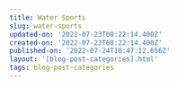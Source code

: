 ```yaml
---
title: Water Sports
slug: water-sports
updated-on: '2022-07-23T08:22:14.400Z'
created-on: '2022-07-23T08:22:14.400Z'
published-on: '2022-07-24T10:47:12.656Z'
layout: '[blog-post-categories].html'
tags: blog-post-categories
---
```



